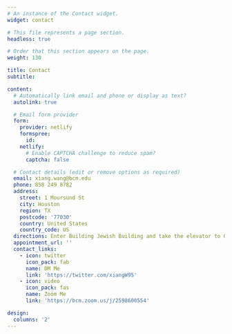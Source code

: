 ```yaml
---
# An instance of the Contact widget.
widget: contact

# This file represents a page section.
headless: true

# Order that this section appears on the page.
weight: 130

title: Contact
subtitle:

content:
  # Automatically link email and phone or display as text?
  autolink: true

  # Email form provider
  form:
    provider: netlify
    formspree:
      id:
    netlify:
      # Enable CAPTCHA challenge to reduce spam?
      captcha: false

  # Contact details (edit or remove options as required)
  email: xiang.wang@bcm.edu
  phone: 858 249 8782
  address:
    street: 1 Moursund St
    city: Houston
    region: TX
    postcode: '77030'
    country: United States
    country_code: US
  directions: Enter Building Jewish Building and take the elevator to Office 643 on Floor 6
  appointment_url: ''
  contact_links:
    - icon: twitter
      icon_pack: fab
      name: DM Me
      link: 'https://twitter.com/xiangW95'
    - icon: video
      icon_pack: fas
      name: Zoom Me
      link: 'https://bcm.zoom.us/j/2598600554'

design:
  columns: '2'
---
```

